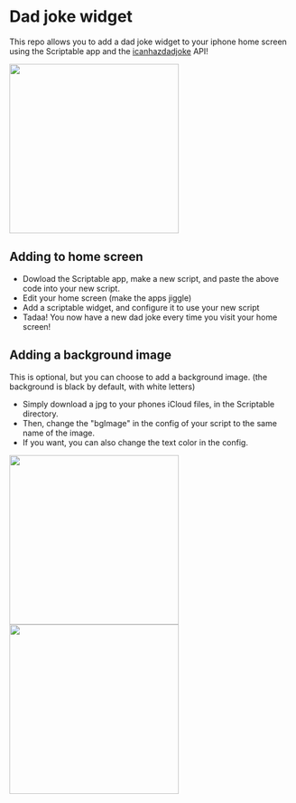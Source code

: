 # Dad joke widget

This repo allows you to add a dad joke widget to your iphone home screen using the Scriptable app and the <a href="https://icanhazdadjoke.com/">icanhazdadjoke</a> API!

<img src="https://user-images.githubusercontent.com/54588865/152696361-5f8a19bd-858b-4a45-9320-d7e5d64074e7.jpg" width=300 />

## Adding to home screen

- Dowload the Scriptable app, make a new script, and paste the above code into your new script.
- Edit your home screen (make the apps jiggle)
- Add a scriptable widget, and configure it to use your new script
- Tadaa! You now have a new dad joke every time you visit your home screen!

## Adding a background image

This is optional, but you can choose to add a background image. (the background is black by default, with white letters)

- Simply download a jpg to your phones iCloud files, in the Scriptable directory.
- Then, change the "bgImage" in the config of your script to the same name of the image.
- If you want, you can also change the text color in the config.

<img src="https://user-images.githubusercontent.com/54588865/152696675-0e431832-f7d3-4f40-9655-19630045b25c.jpg" width=300 />
<img src="https://user-images.githubusercontent.com/54588865/152696667-b9858ee3-fcdd-4c1d-921f-7b14dcc90cb6.jpg" width=300 />
